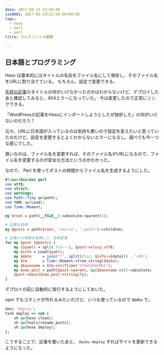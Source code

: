 ```yaml
---
date: 2017-09-23 23:50:09
iso8601: 2017-09-23T23:50:09+09:00
tags:
  - hexo
  - perl
  - perl
title: マルチバイトの憂鬱

---
```


## 日本語とプログラミング

Hexo は基本的にはタイトルの名前をファイル名にして保存し、そのファイル名をURLに割り当てている。
もちろん、設定で変更できる。

[先程の記事](/2017/09/23/130454/)のタイトルの何がいけなかったのかはわからないけど、デプロイしたあと確認してみると、404エラーになっていた。
今は変更したので正常にリンクできる。

「WordPressの記事をHexoにインポートしようとしたが挫折した」の何がいけないのだろう？

元々、URLに日本語が入っているのは気持ち悪いので設定を変えたいと思っていたのだけど、設定を変更するとよくわからないエラーになるし、調べても今一つな感じでした。

救いなのは、ファイル名を変更すれば、そのファイル名がURLになるので、ファイル名を変更するのが安全な方法というのがわかった。

なので、 Perl を使ってポストの時間からファイル名を生成するようにした。

```perl tools/rename_posts
#!/usr/bin/env perl
use utf8;
use strict;
use warnings;
use Path::Tiny qw(path);
use YAML qw(Load);
use Time::Moment;

my $root = path(__FILE__)->absolute->parent(2);

# 記事を取得
my @posts = path($root, 'source', '_posts')->children;

# 記事から時間を取得して、名称変更
for my $post (@posts) {
    my ($yaml) = split /\n---/, $post->slurp_utf8;
    my $info = Load($yaml);
    my $date     = join('T', split(/\s/, $info->{date})) . '+09';
    my $tm       = Time::Moment->from_string($date);
    my $basename = $tm->strftime('%Y%m%d%H%M%S');
    my $new_post = path($post->parent, qq{$basename.md})->absolute;
    $post->move($new_post->stringify);
}
```

デプロイの前に自動的に実行するようにしておいた。

npm でもコマンドが作れるみたいだけど、いつも使っているので daiku で。

```perl Daikufile
desc 'deploy';
task deploy => sub {
    sh qw{hexo clean};
    sh qw{tools/rename_posts};
    sh qw{hexo deploy};
};
```

こうすることで、記事を書いたあと、 `daiku deploy` すればサイトを更新できるようになった。
